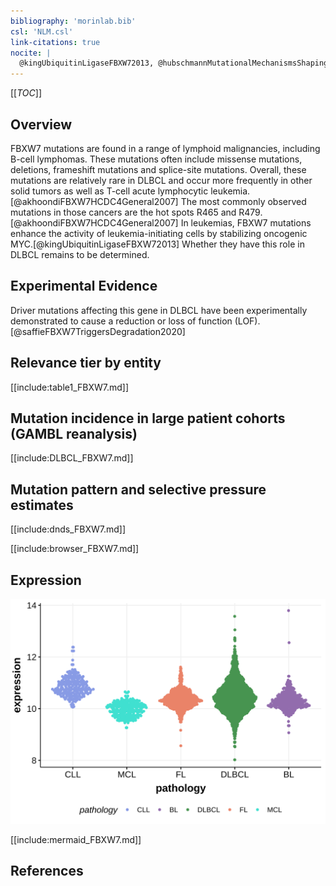 ```yaml
---
bibliography: 'morinlab.bib'
csl: 'NLM.csl'
link-citations: true
nocite: |
  @kingUbiquitinLigaseFBXW72013, @hubschmannMutationalMechanismsShaping2021, @akhoondiFBXW7HCDC4General2007, @reddyGeneticFunctionalDrivers2017, @zhangGeneticHeterogeneityDiffuse2013, 
---
```

[[_TOC_]]

## Overview
FBXW7 mutations are found in a range of lymphoid malignancies, including B-cell lymphomas. These mutations often include missense mutations, deletions, frameshift mutations and splice-site mutations. 
Overall, these mutations are relatively rare in DLBCL and occur more frequently in other solid tumors as well as T-cell acute lymphocytic leukemia.[@akhoondiFBXW7HCDC4General2007] 
The most commonly observed mutations in those cancers are the hot spots R465 and R479.[@akhoondiFBXW7HCDC4General2007]
In leukemias, FBXW7 mutations enhance the activity of leukemia-initiating cells by stabilizing oncogenic MYC.[@kingUbiquitinLigaseFBXW72013] Whether they have this role in DLBCL remains to be determined. 


## Experimental Evidence

Driver mutations affecting this gene in DLBCL have been experimentally demonstrated to cause a reduction or loss of function (LOF).[@saffieFBXW7TriggersDegradation2020]

## Relevance tier by entity

[[include:table1_FBXW7.md]]

## Mutation incidence in large patient cohorts (GAMBL reanalysis)

[[include:DLBCL_FBXW7.md]]

## Mutation pattern and selective pressure estimates

[[include:dnds_FBXW7.md]]



[[include:browser_FBXW7.md]]

## Expression
![](images/gene_expression/FBXW7_by_pathology.svg)

[[include:mermaid_FBXW7.md]]

## References

<!-- ORIGIN: zhangGeneticHeterogeneityDiffuse2013 -->
<!-- DLBCL: zhangGeneticHeterogeneityDiffuse2013 -->
